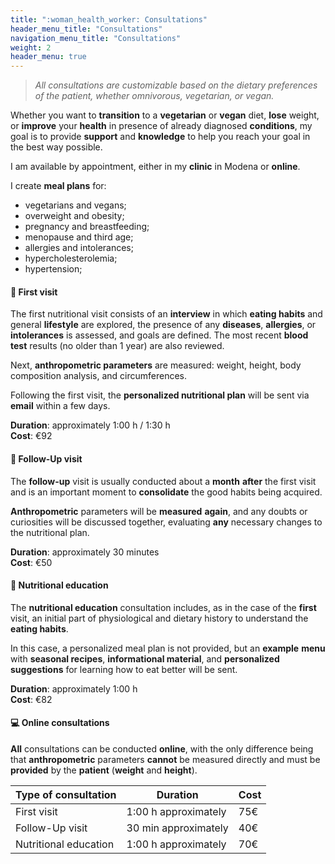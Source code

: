 ```yaml
---
title: ":woman_health_worker: Consultations"
header_menu_title: "Consultations"
navigation_menu_title: "Consultations"
weight: 2
header_menu: true
---
```


> *All consultations are customizable based on the dietary preferences of the patient,
whether omnivorous, vegetarian, or vegan.*

Whether you want to **transition** to a **vegetarian** or **vegan** diet, **lose** weight,
or **improve** your **health** in presence of already diagnosed **conditions**,
my goal is to provide **support** and **knowledge** to help you reach your goal in
the best way possible.

I am available by appointment, either in my **clinic** in Modena or **online**.

I create **meal plans** for:

- vegetarians and vegans;
- overweight and obesity;
- pregnancy and breastfeeding;
- menopause and third age;
- allergies and intolerances;
- hypercholesterolemia;
- hypertension;

#### :green_apple: First visit

The first nutritional visit consists of an **interview** in which **eating habits** and general **lifestyle**
are explored, the presence of any **diseases**, **allergies**, or **intolerances** is assessed, and goals are defined.
The most recent **blood test** results (no older than 1 year) are also reviewed.

Next, **anthropometric parameters** are measured: weight, height, body composition analysis, and circumferences.

Following the first visit, the **personalized nutritional plan** will be sent via **email** within a few days.

**Duration**: approximately 1:00 h / 1:30 h  
**Cost**: €92

#### :mag_right: Follow-Up visit

The **follow-up** visit is usually conducted about a **month** **after** the first visit and is an important
moment to **consolidate** the good habits being acquired.

**Anthropometric** parameters will be **measured** **again**, and any doubts or curiosities will be discussed
together, evaluating **any** necessary changes to the nutritional plan.

**Duration**: approximately 30 minutes  
**Cost**: €50

#### :green_salad: Nutritional education
The **nutritional education** consultation includes, as in the case of the **first** visit,
an initial part of physiological and dietary history to understand the **eating habits**.

In this case, a personalized meal plan is not provided, but an **example** **menu** with **seasonal
recipes**, **informational material**, and **personalized suggestions** for learning how to eat better will be sent.

**Duration**: approximately 1:00 h  
**Cost**: €82

#### :computer: Online consultations

**All** consultations can be conducted **online**, with the only difference being that **anthropometric**
parameters **cannot** be measured directly and must be **provided** by the **patient** (**weight** and **height**).

| Type of consultation | Duration | Cost |
| -------- | -------- | ------- |
| First visit | 1:00 h approximately | 75€ |
| Follow-Up visit | 30 min approximately | 40€ |
| Nutritional education | 1:00 h approximately | 70€ |
